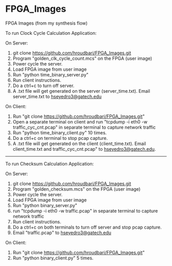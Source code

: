 # FPGA_Images
FPGA Images (from my synthesis flow)

To run Clock Cycle Calculation Application:

On Server:
1. git clone https://github.com/hroudbari/FPGA_Images.git
2. Program "golden_clk_cycle_count.mcs" on the FPGA (user image)
3. Power cycle the server.
4. Load FPGA image from user image
5. Run "python time_binary_server.py"
6. Run client instructions.
7. Do a ctrl+c to turn off server.
8. A .txt file will get generated on the server (server_time.txt). Email server_time.txt to hseyedro3@gatech.edu


On Client:
1. Run "git clone https://github.com/hroudbari/FPGA_Images.git"
2. Open a separate terminal on client and run "tcpdump -i eth0 -w traffic_cyc_cnt.pcap" in separate terminal to capture network traffic 
3. Run "python time_binary_client.py" 10 times.
4. Do a ctrl+c on terminal to stop pcap capture.
4. A .txt file will get generated on the client (client_time.txt). Email client_time.txt and traffic_cyc_cnt.pcap" to hseyedro3@gatech.edu.

***********************************************************************************************************************

To run Checksum Calculation Application:

On Server:
1. git clone https://github.com/hroudbari/FPGA_Images.git
2. Program "golden_checksum.mcs" on the FPGA (user image)
3. Power cycle the server.
4. Load FPGA image from user image
5. Run "python binary_server.py"
6. run "tcpdump -i eth0 -w traffic.pcap" in separate terminal to capture network traffic 
7. Run client instructions.
8. Do a ctrl+c on both terminals to turn off server and stop pcap capture.
9. Email "traffic.pcap" to hseyedro3@gatech.edu


On Client:
1. Run "git clone https://github.com/hroudbari/FPGA_Images.git"
2. Run "python binary_client.py" 5 times.
